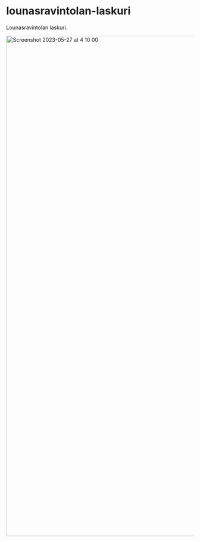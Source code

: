 # lounasravintolan-laskuri

Lounasravintolan laskuri.

<img width="1344" alt="Screenshot 2023-05-27 at 4 10 00" src="https://github.com/vickneee/lounasravintolan-laskuri/assets/93821265/1ffe5908-0159-4d19-8924-5f151cd3440c">
